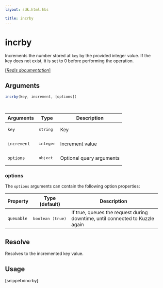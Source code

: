 ```yaml
---
layout: sdk.html.hbs

title: incrby
---
```


# incrby


Increments the number stored at `key` by the provided integer value. If the key does not exist, it is set to 0 before performing the operation.

[[_Redis documentation_]](https://redis.io/commands/incrby)

## Arguments

```js
incrby(key, increment, [options])
```

<br/>

| Arguments    | Type    | Description |
|--------------|---------|-------------|
| `key` | <pre>string</pre> | Key |
| `increment` | <pre>integer</pre> | Increment value |
| ``options`` | <pre>object</pre> | Optional query arguments |

### options

The `options` arguments can contain the following option properties:

| Property   | Type (default)   | Description                       |
| ---------- | ------- | --------------------------------- |
| `queuable` | <pre>boolean (true)</pre> | If true, queues the request during downtime, until connected to Kuzzle again |

## Resolve

Resolves to the incremented key value.

## Usage

[snippet=incrby]

